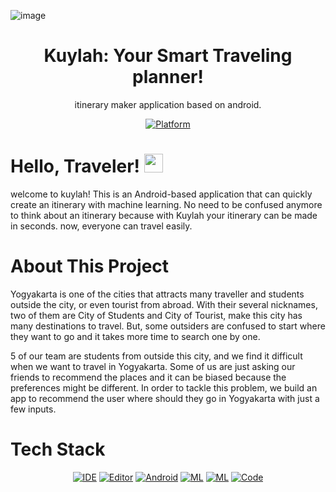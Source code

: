 ![image](https://user-images.githubusercontent.com/62320260/121286012-7208cc80-c909-11eb-81b4-a1da0dc0a3f9.png)

<h1 align = "center"> Kuylah: Your Smart Traveling planner! </h1>
<p align="center">
itinerary maker application based on android.
</p>

<p align="center">
  <a href="http://developer.android.com/index.html"><img alt="Platform" src="https://img.shields.io/badge/platform-Android-green.svg"></a>
</p>


# Hello, Traveler! <img src="https://raw.githubusercontent.com/MartinHeinz/MartinHeinz/master/wave.gif" width="30px">
welcome to kuylah! This is an Android-based application that can quickly create an itinerary with machine learning. No need to be confused anymore to think about an itinerary because with Kuylah your itinerary can be made in seconds. now, everyone can travel easily.

# About This Project
Yogyakarta is one of the cities that attracts many traveller and students outside the city, or even tourist from abroad. With their several nicknames, two of them are City of Students and City of Tourist, make this city has many destinations to travel. But, some outsiders are confused to start where they want to go and it takes more time to search one by one. 

5 of our team are students from outside this city, and we find it difficult when we want to travel in Yogyakarta. Some of us are just asking our friends to recommend the places and it can be biased because the preferences might be different.  In order to tackle this problem, we build an app to recommend the user where should they go in Yogyakarta with just a few inputs.

# Tech Stack
<p align="center">
  <a href="https://developer.android.com/studio"><img alt="IDE" src="https://img.shields.io/badge/IDE-Android%20Studio-green"></a>
  <a href="https://code.visualstudio.com/"><img alt="Editor" src="https://img.shields.io/badge/Editor-Visual%20Studio%20Code-blue"></a>
  <a href="https://kotlinlang.org/"><img alt="Android" src=https://img.shields.io/badge/Android-Kotlin-blue></a>
  <a href="https://scikit-learn.org/stable/"><img alt="ML" src=https://img.shields.io/badge/Machine%20Learning-Scikit%20Learn-orange></a>
  <a href="https://www.tensorflow.org/"><img alt="ML" src=https://img.shields.io/badge/Machine%20Learning-Tensorflow-orange></a>
  <a href="https://cloud.google.com/"><img alt="Code" src=https://img.shields.io/badge/Cloud-Google%20Cloud%20Platform-red></a>
</p>
